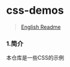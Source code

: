 # css-demos

> [English Readme](https://github.com/lixilin123/css/blob/master/README.md)

### 1.简介
本仓库是一些CSS的示例
